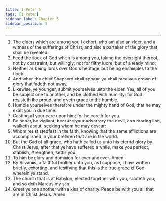 ```yaml
---
title: 1 Peter 5
tags: [1 Peter]
sidebar_label: Chapter 5
sidebar_position: 5
---
```


---
1. The elders which are among you I exhort, who am also an elder, and a witness of the sufferings of Christ, and also a partaker of the glory that shall be revealed:
2. Feed the flock of God which is among you, taking the oversight thereof, not by constraint, but willingly; not for filthy lucre, but of a ready mind;
3. Neither as being lords over God's heritage, but being ensamples to the flock.
4. And when the chief Shepherd shall appear, ye shall receive a crown of glory that fadeth not away.
5. Likewise, ye younger, submit yourselves unto the elder. Yea, all of you be subject one to another, and be clothed with humility: for God resisteth the proud, and giveth grace to the humble.
6. Humble yourselves therefore under the mighty hand of God, that he may exalt you in due time:
7. Casting all your care upon him; for he careth for you.
8. Be sober, be vigilant; because your adversary the devil, as a roaring lion, walketh about, seeking whom he may devour:
9. Whom resist stedfast in the faith, knowing that the same afflictions are accomplished in your brethren that are in the world.
10. But the God of all grace, who hath called us unto his eternal glory by Christ Jesus, after that ye have suffered a while, make you perfect, stablish, strengthen, settle you.
11. To him be glory and dominion for ever and ever. Amen.
12. By Silvanus, a faithful brother unto you, as I suppose, I have written briefly, exhorting, and testifying that this is the true grace of God wherein ye stand.
13. The church that is at Babylon, elected together with you, saluteth you; and so doth Marcus my son.
14. Greet ye one another with a kiss of charity. Peace be with you all that are in Christ Jesus. Amen.